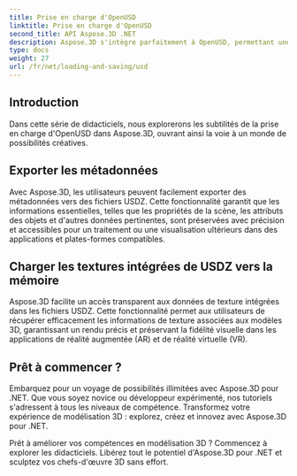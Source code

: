 ```yaml
---
title: Prise en charge d'OpenUSD
linktitle: Prise en charge d'OpenUSD
second_title: API Aspose.3D .NET
description: Aspose.3D s'intègre parfaitement à OpenUSD, permettant une importation et une exportation fluides de fichiers Universal Scene Description (USD) pour une création et une manipulation rationalisées de contenu 3D.
type: docs
weight: 27
url: /fr/net/loading-and-saving/usd
---
```

## Introduction

Dans cette série de didacticiels, nous explorerons les subtilités de la prise en charge d'OpenUSD dans Aspose.3D, ouvrant ainsi la voie à un monde de possibilités créatives.

## Exporter les métadonnées

Avec Aspose.3D, les utilisateurs peuvent facilement exporter des métadonnées vers des fichiers USDZ. Cette fonctionnalité garantit que les informations essentielles, telles que les propriétés de la scène, les attributs des objets et d'autres données pertinentes, sont préservées avec précision et accessibles pour un traitement ou une visualisation ultérieurs dans des applications et plates-formes compatibles.

## Charger les textures intégrées de USDZ vers la mémoire

Aspose.3D facilite un accès transparent aux données de texture intégrées dans les fichiers USDZ. Cette fonctionnalité permet aux utilisateurs de récupérer efficacement les informations de texture associées aux modèles 3D, garantissant un rendu précis et préservant la fidélité visuelle dans les applications de réalité augmentée (AR) et de réalité virtuelle (VR).

## Prêt à commencer ?

Embarquez pour un voyage de possibilités illimitées avec Aspose.3D pour .NET. Que vous soyez novice ou développeur expérimenté, nos tutoriels s'adressent à tous les niveaux de compétence. Transformez votre expérience de modélisation 3D : explorez, créez et innovez avec Aspose.3D pour .NET.

Prêt à améliorer vos compétences en modélisation 3D ? Commencez à explorer les didacticiels. Libérez tout le potentiel d'Aspose.3D pour .NET et sculptez vos chefs-d'œuvre 3D sans effort.